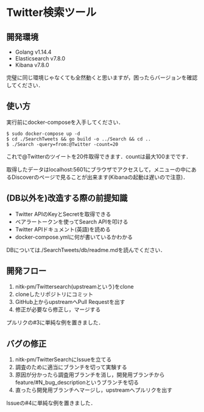 # Twitter検索ツール
## 開発環境
* Golang v1.14.4
* Elasticsearch v7.8.0
* Kibana v7.8.0

完璧に同じ環境じゃなくても全然動くと思いますが，困ったらバージョンを確認してください．

## 使い方
実行前にdocker-composeを入手してください．
```
$ sudo docker-compose up -d
$ cd ./SearchTweets && go build -o ../Search && cd ..
$ ./Search -query=from:@Twitter -count=20
```

これで@Twitterのツイートを20件取得できます．countは最大100までです．

取得したデータはlocalhost:5601にブラウザでアクセスして，メニューの中にあるDiscoverのページで見ることが出来ます(Kibanaの起動は遅いので注意)．
## (DB以外を)改造する際の前提知識
* Twitter APIのKeyとSecretを取得できる
* ベアラートークンを使ってSearch APIを叩ける
* Twitter APIドキュメント(英語)を読める
* docker-compose.ymlに何が書いているかわかる

DBについては./SearchTweets/db/readme.mdを読んでください．
## 開発フロー
1. nitk-pm/Twittersearch(upstreamという)をclone
1. cloneしたリポジトリにコミット
1. GitHub上からupstreamへPull Requestを出す
1. 修正が必要なら修正し，マージする

プルリクの#3に単純な例を置きました．

## バグの修正
1. nitk-pm/TwitterSearchにIssueを立てる
1. 調査のために適当にブランチを切って実験する
1. 原因が分かったら調査用ブランチを消し，開発用ブランチからfeature/#N\_bug\_descriptionというブランチを切る
1. 直ったら開発用ブランチへマージし，upstreamへプルリクを出す

Issueの#4に単純な例を置きました．
